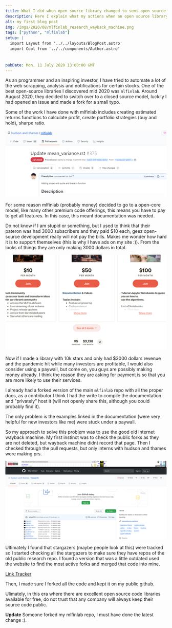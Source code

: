 ```yaml
---
title: What I did when open source library changed to semi open source
description: Here I explain what my actions when an open source library got taken down from github.
alt: my first blog post
img: /imgs/2020/08/mlfinlab_research_wayback_machine.png
tags: ["python", "mlfinlab"]
setup: |
  import Layout from '../../layouts/BlogPost.astro'
  import Cool from '../../components/Author.astro'  


pubDate: Mon, 11 July 2020 13:00:00 GMT
---
```


As an programmer and an inspiring investor, I have tried to automate a lot of the web scrapping, analysis and notifications for certain stocks. One of the best open-source libraries I discovered mid 2020 was `mlfinlab`. Around August 2020, they decided to switch over to a closed source model, luckily I had opened an issue and made a fork for a small typo. 


Some of the work I have done with mlfinlab includes creating estimated returns functions to calculate profit, create portfolio strategies (buy and hold), sharpe ratio. 

![mlfinlab pr](/imgs/2020/08/mlfinlab_typo_correction.png)



For some reason mlfinlab (probably money) decided to go to a open-core model, like many other premium code offerings, this means you have to pay to get all features. In this case, this meant documentation was needed.

<v-row>
  <v-col
    sm="12"
    md="6"
  >
    <v-img contain src="/imgs/2020/08/mlfinlab_after_august2020.png" max-width="100%" max-height="800"/>
  </v-col>
  <v-col
    cols="12"
    sm="12"
    md="6"
  >
    <v-img contain src="/imgs/2020/08/mlfinlab_before_august2020.png" max-width="100%" max-height="800px" />
  </v-col>
</v-row>

Do not know if I am stupid or something, but I used to think that their pateron was had 3000 subscribers and they paid $10 each, geez open-source development really will not pay the bills. Makes me wonder how hard it is to support themselves (this is why I have ads on my site :)). From the looks of things they are only making 3000 dollars in total.

![wayback machine](/imgs/2020/08/mlfinlab_patreon.png)

Now if I made a library with 10k stars and only had $3000 dollars revenue and the pandemic hit while many investors are profitable, I would also consider using a paywall, but come on, you guys are possibly making money already. I think the reason they are asking for payment is so that you are more likely to use their services.

I already had a forked version of the main `mlfinlab` repo with all the proper docs, as a contributor I think I had the write to compile the documentation and "privately" host it (will not openly share this, although you could probably find it).

The only problem is the examples linked in the documentation (were very helpful for new investors like me) were stuck under a paywall.

So my approach to solve this problem was to use the good old internet wayback machine. My first instinct was to check the public forks as they are not deleted, but wayback machine didnt record that page. Then I checked through the pull requests, but only interns with hudson and thames were making prs.


![wayback machine](/imgs/2020/08/mlfinlab_research_wayback_machine.png)


Ultimately I found that stargazers (maybe people look at this) were tracked so I started checking all the stargazers to make sure they have repos of the old public research repo. I found a version that was a little outdated used the website to find the most active forks and merged that code into mine.

[Link Tracker](https://techgaun.github.io/active-forks/index.html)

Then, I made sure I forked all the code and kept it on my public github.


Ulimately, in this era where there are excellent open source code libraries available for free, do not trust that any company will always keep their source code public.


**Update** Someone forked my mlfinlab repo, I must have done the latest change :).